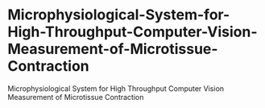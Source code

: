 # Microphysiological-System-for-High-Throughput-Computer-Vision-Measurement-of-Microtissue-Contraction
Microphysiological System for High Throughput Computer Vision Measurement of Microtissue Contraction 
